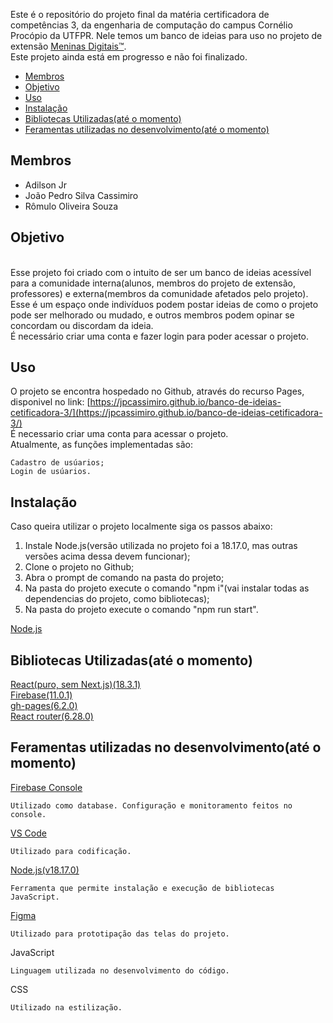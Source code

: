 Este é o repositório do projeto final da matéria certificadora de competências 3, da engenharia de computação do campus Cornélio Procópio da UTFPR. Nele temos um banco de ideias para uso no projeto de extensão [Meninas Digitais™](https://meninas.sbc.org.br).</br>
Este projeto ainda está em progresso e não foi finalizado.

- [Membros](#membros)
- [Objetivo](#objetivo)
- [Uso](#uso)
- [Instalação](#instalação)
- [Bibliotecas Utilizadas(até o momento)](#bibliotecas-utilizadasaté-o-momento)
- [Feramentas utilizadas no desenvolvimento(até o momento)](#feramentas-utilizadas-no-desenvolvimentoaté-o-momento)

## Membros

<ul>
<li>Adilson Jr</li>
<li>João Pedro Silva Cassimiro</li>
<li>Rômulo Oliveira Souza</li>
</ul>

## Objetivo
</br>
Esse projeto foi criado com o intuito de ser um banco de ideias acessível para a comunidade interna(alunos, membros do projeto de extensão, professores) e externa(membros da comunidade afetados pelo projeto).</br>
Esse é um espaço onde indivíduos podem postar ideias de como o projeto pode ser melhorado ou mudado, e outros membros podem opinar se concordam ou discordam da ideia.</br>
É necessário criar uma conta e fazer login para poder acessar o projeto.</br>

## Uso

O projeto se encontra hospedado no Github, através do recurso Pages, disponivel no link: [https://jpcassimiro.github.io/banco-de-ideias-cetificadora-3/](https://jpcassimiro.github.io/banco-de-ideias-cetificadora-3/)</br>
É necessario criar uma conta para acessar o projeto.</br>
Atualmente, as funções implementadas são:</br>

    Cadastro de usúarios;
    Login de usúarios.

## Instalação

Caso queira utilizar o projeto localmente siga os passos abaixo:

<ol> 
<li>Instale Node.js(versão utilizada no projeto foi a 18.17.0, mas outras versões acima dessa devem funcionar);</li>
<li>Clone o projeto no Github;</li>
<li>Abra o prompt de comando na pasta do projeto;</li>
<li>Na pasta do projeto execute o comando "npm i"(vai instalar todas as dependencias do projeto, como bibliotecas);</li>
<li>Na pasta do projeto execute o comando "npm run start".</li>
</ol>
    
[Node.js](https://nodejs.org/en/download/prebuilt-installer)

## Bibliotecas Utilizadas(até o momento)

[React(puro, sem Next.js)(18.3.1)](https://github.com/facebook/react)</br>
[Firebase(11.0.1)](https://github.com/firebase/firebase-js-sdk)</br>
[gh-pages(6.2.0)](https://github.com/tschaub/gh-pages)</br>
[React router(6.28.0)](https://github.com/remix-run/react-router)</br>

## Feramentas utilizadas no desenvolvimento(até o momento)

[Firebase Console](https://firebase.google.com/?hl=pt-br)</br>

    Utilizado como database. Configuração e monitoramento feitos no console.
[VS Code](https://code.visualstudio.com/download)</br>

    Utilizado para codificação.
[Node.js(v18.17.0)](https://nodejs.org/en)</br>

    Ferramenta que permite instalação e execução de bibliotecas JavaScript.
[Figma](https://www.figma.com)</br>

    Utilizado para prototipação das telas do projeto.
JavaScript</br>

    Linguagem utilizada no desenvolvimento do código.
CSS</br>

    Utilizado na estilização.
